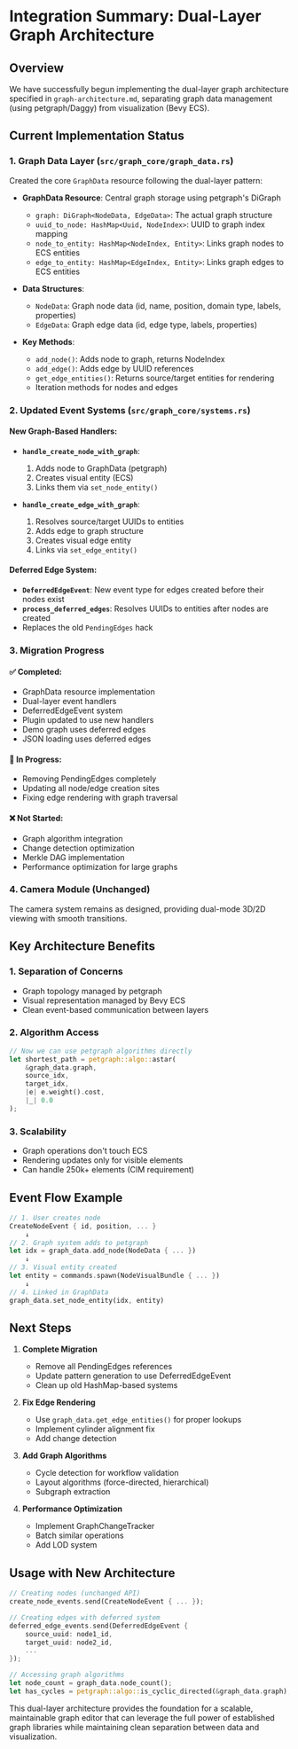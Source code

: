 # Integration Summary: Dual-Layer Graph Architecture

## Overview

We have successfully begun implementing the dual-layer graph architecture specified in `graph-architecture.md`, separating graph data management (using petgraph/Daggy) from visualization (Bevy ECS).

## Current Implementation Status

### 1. Graph Data Layer (`src/graph_core/graph_data.rs`)
Created the core `GraphData` resource following the dual-layer pattern:

- **GraphData Resource**: Central graph storage using petgraph's DiGraph
  - `graph: DiGraph<NodeData, EdgeData>`: The actual graph structure
  - `uuid_to_node: HashMap<Uuid, NodeIndex>`: UUID to graph index mapping
  - `node_to_entity: HashMap<NodeIndex, Entity>`: Links graph nodes to ECS entities
  - `edge_to_entity: HashMap<EdgeIndex, Entity>`: Links graph edges to ECS entities

- **Data Structures**:
  - `NodeData`: Graph node data (id, name, position, domain type, labels, properties)
  - `EdgeData`: Graph edge data (id, edge type, labels, properties)

- **Key Methods**:
  - `add_node()`: Adds node to graph, returns NodeIndex
  - `add_edge()`: Adds edge by UUID references
  - `get_edge_entities()`: Returns source/target entities for rendering
  - Iteration methods for nodes and edges

### 2. Updated Event Systems (`src/graph_core/systems.rs`)

#### New Graph-Based Handlers:
- **`handle_create_node_with_graph`**:
  1. Adds node to GraphData (petgraph)
  2. Creates visual entity (ECS)
  3. Links them via `set_node_entity()`

- **`handle_create_edge_with_graph`**:
  1. Resolves source/target UUIDs to entities
  2. Adds edge to graph structure
  3. Creates visual edge entity
  4. Links via `set_edge_entity()`

#### Deferred Edge System:
- **`DeferredEdgeEvent`**: New event type for edges created before their nodes exist
- **`process_deferred_edges`**: Resolves UUIDs to entities after nodes are created
- Replaces the old `PendingEdges` hack

### 3. Migration Progress

#### ✅ Completed:
- GraphData resource implementation
- Dual-layer event handlers
- DeferredEdgeEvent system
- Plugin updated to use new handlers
- Demo graph uses deferred edges
- JSON loading uses deferred edges

#### 🚧 In Progress:
- Removing PendingEdges completely
- Updating all node/edge creation sites
- Fixing edge rendering with graph traversal

#### ❌ Not Started:
- Graph algorithm integration
- Change detection optimization
- Merkle DAG implementation
- Performance optimization for large graphs

### 4. Camera Module (Unchanged)
The camera system remains as designed, providing dual-mode 3D/2D viewing with smooth transitions.

## Key Architecture Benefits

### 1. Separation of Concerns
- Graph topology managed by petgraph
- Visual representation managed by Bevy ECS
- Clean event-based communication between layers

### 2. Algorithm Access
```rust
// Now we can use petgraph algorithms directly
let shortest_path = petgraph::algo::astar(
    &graph_data.graph,
    source_idx,
    target_idx,
    |e| e.weight().cost,
    |_| 0.0
);
```

### 3. Scalability
- Graph operations don't touch ECS
- Rendering updates only for visible elements
- Can handle 250k+ elements (CIM requirement)

## Event Flow Example

```rust
// 1. User creates node
CreateNodeEvent { id, position, ... }
    ↓
// 2. Graph system adds to petgraph
let idx = graph_data.add_node(NodeData { ... })
    ↓
// 3. Visual entity created
let entity = commands.spawn(NodeVisualBundle { ... })
    ↓
// 4. Linked in GraphData
graph_data.set_node_entity(idx, entity)
```

## Next Steps

1. **Complete Migration**
   - Remove all PendingEdges references
   - Update pattern generation to use DeferredEdgeEvent
   - Clean up old HashMap-based systems

2. **Fix Edge Rendering**
   - Use `graph_data.get_edge_entities()` for proper lookups
   - Implement cylinder alignment fix
   - Add change detection

3. **Add Graph Algorithms**
   - Cycle detection for workflow validation
   - Layout algorithms (force-directed, hierarchical)
   - Subgraph extraction

4. **Performance Optimization**
   - Implement GraphChangeTracker
   - Batch similar operations
   - Add LOD system

## Usage with New Architecture

```rust
// Creating nodes (unchanged API)
create_node_events.send(CreateNodeEvent { ... });

// Creating edges with deferred system
deferred_edge_events.send(DeferredEdgeEvent {
    source_uuid: node1_id,
    target_uuid: node2_id,
    ...
});

// Accessing graph algorithms
let node_count = graph_data.node_count();
let has_cycles = petgraph::algo::is_cyclic_directed(&graph_data.graph);
```

This dual-layer architecture provides the foundation for a scalable, maintainable graph editor that can leverage the full power of established graph libraries while maintaining clean separation between data and visualization.
